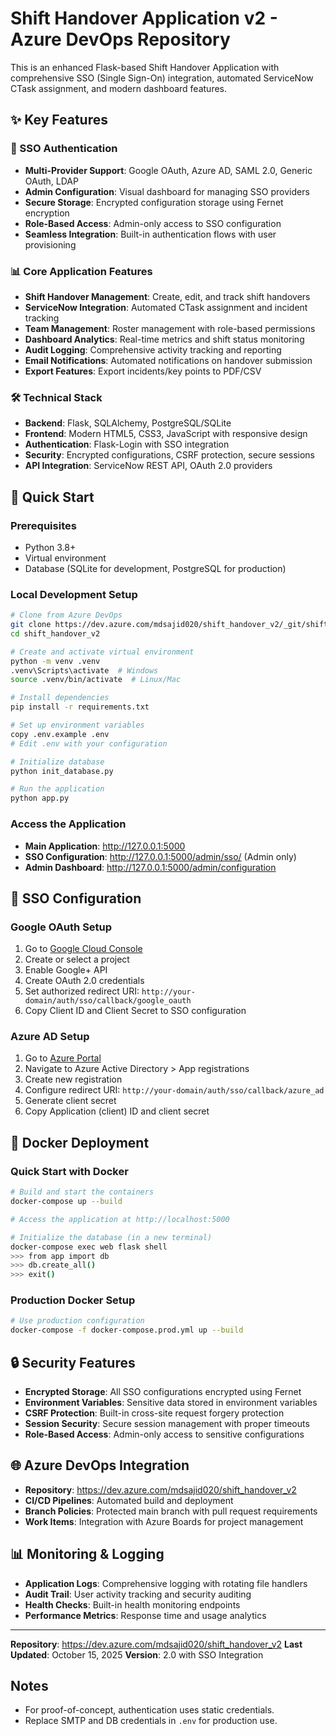 # Shift Handover Application v2 - Azure DevOps Repository

This is an enhanced Flask-based Shift Handover Application with comprehensive SSO (Single Sign-On) integration, automated ServiceNow CTask assignment, and modern dashboard features.

## ✨ Key Features

### 🔐 SSO Authentication
- **Multi-Provider Support**: Google OAuth, Azure AD, SAML 2.0, Generic OAuth, LDAP
- **Admin Configuration**: Visual dashboard for managing SSO providers  
- **Secure Storage**: Encrypted configuration storage using Fernet encryption
- **Role-Based Access**: Admin-only access to SSO configuration
- **Seamless Integration**: Built-in authentication flows with user provisioning

### 📊 Core Application Features
- **Shift Handover Management**: Create, edit, and track shift handovers
- **ServiceNow Integration**: Automated CTask assignment and incident tracking
- **Team Management**: Roster management with role-based permissions
- **Dashboard Analytics**: Real-time metrics and shift status monitoring
- **Audit Logging**: Comprehensive activity tracking and reporting
- **Email Notifications**: Automated notifications on handover submission
- **Export Features**: Export incidents/key points to PDF/CSV

### 🛠 Technical Stack
- **Backend**: Flask, SQLAlchemy, PostgreSQL/SQLite
- **Frontend**: Modern HTML5, CSS3, JavaScript with responsive design
- **Authentication**: Flask-Login with SSO integration
- **Security**: Encrypted configurations, CSRF protection, secure sessions
- **API Integration**: ServiceNow REST API, OAuth 2.0 providers

## 🚀 Quick Start

### Prerequisites
- Python 3.8+
- Virtual environment
- Database (SQLite for development, PostgreSQL for production)

### Local Development Setup
```bash
# Clone from Azure DevOps
git clone https://dev.azure.com/mdsajid020/shift_handover_v2/_git/shift_handover_v2
cd shift_handover_v2

# Create and activate virtual environment
python -m venv .venv
.venv\Scripts\activate  # Windows
source .venv/bin/activate  # Linux/Mac

# Install dependencies
pip install -r requirements.txt

# Set up environment variables
copy .env.example .env
# Edit .env with your configuration

# Initialize database
python init_database.py

# Run the application
python app.py
```

### Access the Application
- **Main Application**: http://127.0.0.1:5000
- **SSO Configuration**: http://127.0.0.1:5000/admin/sso/ (Admin only)
- **Admin Dashboard**: http://127.0.0.1:5000/admin/configuration

## 🔧 SSO Configuration

### Google OAuth Setup
1. Go to [Google Cloud Console](https://console.cloud.google.com/)
2. Create or select a project
3. Enable Google+ API
4. Create OAuth 2.0 credentials
5. Set authorized redirect URI: `http://your-domain/auth/sso/callback/google_oauth`
6. Copy Client ID and Client Secret to SSO configuration

### Azure AD Setup
1. Go to [Azure Portal](https://portal.azure.com/)
2. Navigate to Azure Active Directory > App registrations
3. Create new registration
4. Configure redirect URI: `http://your-domain/auth/sso/callback/azure_ad`
5. Generate client secret
6. Copy Application (client) ID and client secret

## 🚢 Docker Deployment

### Quick Start with Docker
```bash
# Build and start the containers
docker-compose up --build

# Access the application at http://localhost:5000

# Initialize the database (in a new terminal)
docker-compose exec web flask shell
>>> from app import db
>>> db.create_all()
>>> exit()
```

### Production Docker Setup
```bash
# Use production configuration
docker-compose -f docker-compose.prod.yml up --build
```

## 🔒 Security Features
- **Encrypted Storage**: All SSO configurations encrypted using Fernet
- **Environment Variables**: Sensitive data stored in environment variables
- **CSRF Protection**: Built-in cross-site request forgery protection
- **Session Security**: Secure session management with proper timeouts
- **Role-Based Access**: Admin-only access to sensitive configurations

## 🌐 Azure DevOps Integration
- **Repository**: https://dev.azure.com/mdsajid020/shift_handover_v2
- **CI/CD Pipelines**: Automated build and deployment
- **Branch Policies**: Protected main branch with pull request requirements
- **Work Items**: Integration with Azure Boards for project management

## 📊 Monitoring & Logging
- **Application Logs**: Comprehensive logging with rotating file handlers
- **Audit Trail**: User activity tracking and security auditing
- **Health Checks**: Built-in health monitoring endpoints
- **Performance Metrics**: Response time and usage analytics

---

**Repository**: https://dev.azure.com/mdsajid020/shift_handover_v2
**Last Updated**: October 15, 2025
**Version**: 2.0 with SSO Integration

## Notes
- For proof-of-concept, authentication uses static credentials.
- Replace SMTP and DB credentials in `.env` for production use.
